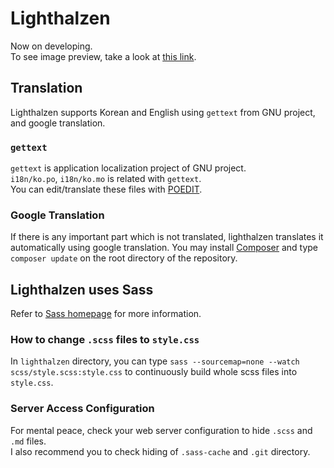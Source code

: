 # Lighthalzen
Now on developing.  
To see image preview, take a look at [this link](https://cite.app.yuoa.pm/).

## Translation
Lighthalzen supports Korean and English using `gettext` from GNU project, and google translation.

### `gettext`
`gettext` is application localization project of GNU project.  
`i18n/ko.po`, `i18n/ko.mo` is related with `gettext`.  
You can edit/translate these files with [POEDIT](https://poedit.net).  

### Google Translation
If there is any important part which is not translated, lighthalzen translates it automatically using google translation. You may install [Composer](https://getcomposer.org) and type `composer update` on the root directory of the repository.  

## Lighthalzen uses Sass
Refer to [Sass homepage](https://sass-lang.com) for more information.

### How to change `.scss` files to `style.css`
In `lighthalzen` directory, you can type `sass --sourcemap=none --watch scss/style.scss:style.css` to continuously build whole scss files into `style.css`.

### Server Access Configuration
For mental peace, check your web server configuration to hide `.scss` and `.md` files.  
I also recommend you to check hiding of `.sass-cache` and `.git` directory.  

